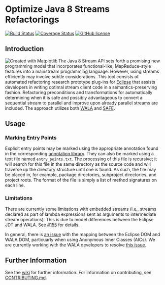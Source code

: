 # Optimize Java 8 Streams Refactorings

[![Build Status](https://travis-ci.com/ponder-lab/Java-8-Stream-Refactoring.svg?token=ysqq4ZuxzD688KNytWSA&branch=master)](https://travis-ci.com/ponder-lab/Java-8-Stream-Refactoring) [![Coverage Status](https://coveralls.io/repos/github/ponder-lab/Java-8-Stream-Refactoring/badge.svg?branch=master&t=mM9zgy)](https://coveralls.io/github/ponder-lab/Java-8-Stream-Refactoring?branch=master) [![GitHub license](https://img.shields.io/badge/license-Eclipse-blue.svg)](https://github.com/khatchadourian-lab/Java-8-Stream-Refactoring/raw/master/LICENSE.txt)

<!-- TODO: ## Screenshot -->

## Introduction

<img src="https://upload.wikimedia.org/wikipedia/commons/thumb/0/01/Created_with_Matplotlib-logo.svg/128px-Created_with_Matplotlib-logo.svg.png" alt="Created with Matplotlib" align="left"/> The Java 8 Stream API sets forth a promising new programming model that incorporates functional-like, MapReduce-style features into a mainstream programming language. However, using streams efficiently may involve subtle considerations. This tool consists of automated refactoring research prototype plug-ins for [Eclipse](http://eclipse.org) that assists developers in writing optimal stream client code in a semantics-preserving fashion. Refactoring preconditions and transformations for automatically determining when it is safe and possibly advantageous to convert a sequential stream to parallel and improve upon already parallel streams are included. The approach utilizes both [WALA](wala) and [SAFE](safe).

## Usage

<!-- TODO: ### Installation -->

### Marking Entry Points

Explicit entry points may be marked using the appropriate annotation found in the corresponding [annotation library][annotations]. They can also be marked using a text file named `entry_points.txt`. The processing of this file is recursive; it will search for this file in the same directory as the source code and will traverse up the directory structure until one is found. As such, the file may be placed in, for example, package directories, subproject directories, and project roots. The format of the file is simply a list of method signatures on each line.

<!-- It is also possible to have the tool generate the file from the entry points that are being used (either implicit or explicit entry points). If enabled, the file will appear in the working directory. -->

### Limitations

There are currently some limitations with embedded streams (i.e., streams declared as part of lambda expressions sent as arguments to intermediate stream operations). This is due to model differences between the Eclipse JDT and WALA. See [#155](https://github.com/ponder-lab/Java-8-Stream-Refactoring/issues/155) for details.

In general, there is [an issue](https://github.com/wala/WALA/issues/281) with the mapping between the Eclipse DOM and WALA DOM, particuarly when using Anonymous Inner Classes (AICs). We are currently working with the WALA developers to resolve [this issue](https://github.com/ponder-lab/Java-8-Stream-Refactoring/issues/155).

## Further Information

See the [wiki][wiki] for further information. For information on contributing, see [CONTRIBUTING.md][contrib].

[wiki]: https://github.com/ponder-lab/Java-8-Stream-Refactoring/wiki
[annotations]: https://github.com/ponder-lab/edu.cuny.hunter.streamrefactoring.annotations
[wala]: https://github.com/wala/WALA
[safe]: https://github.com/tech-srl/safe
[contrib]: https://github.com/ponder-lab/Optimize-Java-8-Streams-Refactoring/blob/master/CONTRIBUTING.md
